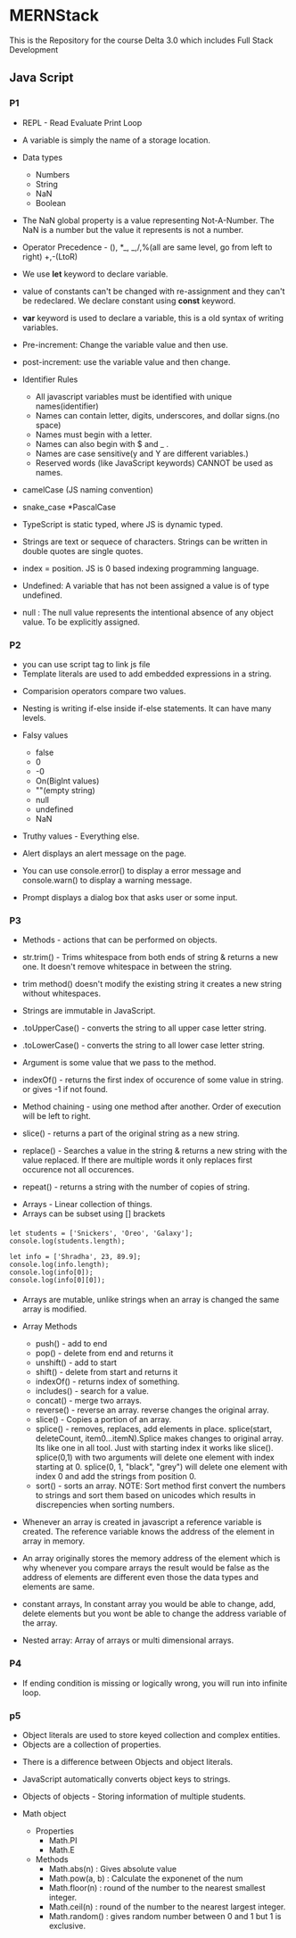 # MERNStack

This is the Repository for the course Delta 3.0 which includes Full Stack Development

## Java Script

### P1

- REPL - Read Evaluate Print Loop

* A variable is simply the name of a storage location.
* Data types
  - Numbers
  - String
  - NaN
  - Boolean
* The NaN global property is a value representing Not-A-Number. The NaN is a number but the value it
  represents is not a number.

* Operator Precedence - (), \*_, _,/,%(all are same level, go from left to right) +,-(LtoR)
* We use **let** keyword to declare variable.
* value of constants can't be changed with re-assignment and they can't be redeclared.
  We declare constant using **const** keyword.
* **var** keyword is used to declare a variable, this is a old syntax of writing variables.
* Pre-increment: Change the variable value and then use.
* post-increment: use the variable value and then change.

* Identifier Rules

  - All javascript variables must be identified with unique names(identifier)
  - Names can contain letter, digits, underscores, and dollar signs.(no space)
  - Names must begin with a letter.
  - Names can also begin with $ and \_ .
  - Names are case sensitive(y and Y are different variables.)
  - Reserved words (like JavaScript keywords) CANNOT be used as names.

* camelCase (JS naming convention)
* snake_case
  \*PascalCase

* TypeScript is static typed, where JS is dynamic typed.
* Strings are text or sequece of characters. Strings can be written in double quotes are single quotes.
* index = position. JS is 0 based indexing programming language.

* Undefined: A variable that has not been assigned a value is of type undefined.
* null : The null value represents the intentional absence of any object value. To be explicitly assigned.

### P2

- you can use script tag to link js file
- Template literals are used to add embedded expressions in a string.

* Comparision operators compare two values.
* Nesting is writing if-else inside if-else statements. It can have many levels.

* Falsy values

  - false
  - 0
  - -0
  - On(BigInt values)
  - ""(empty string)
  - null
  - undefined
  - NaN

* Truthy values - Everything else.
* Alert displays an alert message on the page.
* You can use console.error() to display a error message and console.warn() to display a warning message.
* Prompt displays a dialog box that asks user or some input.

### P3

- Methods - actions that can be performed on objects.
- str.trim() - Trims whitespace from both ends of string & returns a new one. It doesn't remove whitespace in between the string.
- trim method() doesn't modify the existing string it creates a new string without whitespaces.
- Strings are immutable in JavaScript.
- .toUpperCase() - converts the string to all upper case letter string.
- .toLowerCase() - converts the string to all lower case letter string.

- Argument is some value that we pass to the method.
- indexOf() - returns the first index of occurence of some value in string. or gives -1 if not found.
- Method chaining - using one method after another. Order of execution will be left to right.
- slice() - returns a part of the original string as a new string.
- replace() - Searches a value in the string & returns a new string with the value replaced. If there are multiple words it only replaces first occurence not all occurences.
- repeat() - returns a string with the number of copies of string.

* Arrays - Linear collection of things.
* Arrays can be subset using [] brackets

####

    let students = ['Snickers', 'Oreo', 'Galaxy'];
    console.log(students.length);

    let info = ['Shradha', 23, 89.9];
    console.log(info.length);
    console.log(info[0]);
    console.log(info[0][0]);

####

- Arrays are mutable, unlike strings when an array is changed the same array is modified.

* Array Methods

  - push() - add to end
  - pop() - delete from end and returns it
  - unshift() - add to start
  - shift() - delete from start and returns it
  - indexOf() - returns index of something.
  - includes() - search for a value.
  - concat() - merge two arrays.
  - reverse() - reverse an array. reverse changes the original array.
  - slice() - Copies a portion of an array.
  - splice() - removes, replaces, add elements in place. splice(start, deleteCount, item0...itemN).Splice makes changes to original array. Its like one in all tool. Just with starting index it works like slice(). splice(0,1) with two arguments will delete one element with index starting at 0. splice(0, 1, "black", "grey") will delete one element with index 0 and add the strings from position 0.
  - sort() - sorts an array. NOTE: Sort method first convert the numbers to strings and sort them based on unicodes which results in discrepencies when sorting numbers.

* Whenever an array is created in javascript a reference variable is created. The reference variable knows the address of the element in array in memory.
* An array originally stores the memory address of the element which is why whenever you compare arrays the result would be false as the address of elements are different even those the data types and elements are same.

* constant arrays, In constant array you would be able to change, add, delete elements but you wont be able to change the address variable of the array.
* Nested array: Array of arrays or multi dimensional arrays.

### P4

- If ending condition is missing or logically wrong, you will run into infinite loop.

### p5

- Object literals are used to store keyed collection and complex entities.
- Objects are a collection of properties.

* There is a difference between Objects and object literals.
* JavaScript automatically converts object keys to strings.

* Objects of objects - Storing information of multiple students.

* Math object
  - Properties
    - Math.PI
    - Math.E
  - Methods
    - Math.abs(n) : Gives absolute value
    - Math.pow(a, b) : Calculate the exponenet of the num
    - Math.floor(n) : round of the number to the nearest smallest integer.
    - Math.ceil(n) : round of the number to the nearest largest integer.
    - Math.random() : gives random number between 0 and 1 but 1 is exclusive.
